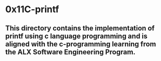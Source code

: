 # 0x11C-printf

## This directory contains the implementation of printf using c language programming and is aligned with the c-programming learning from the ALX Software Engineering Program.
